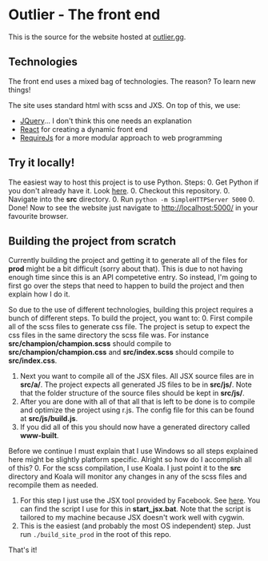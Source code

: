 # Outlier - The front end
This is the source for the website hosted at [outlier.gg](http://outlier.gg).

## Technologies
The front end uses a mixed bag of technologies. The reason? To learn new things!

The site uses standard html with scss and JXS. On top of this, we use:
  - [JQuery](https://jquery.com/)... I don't think this one needs an explanation
  - [React](https://facebook.github.io/react/index.html) for creating a dynamic front end
  - [RequireJs](http://requirejs.org/) for a more modular approach to web programming

## Try it locally!
The easiest way to host this project is to use Python. Steps:
 0. Get Python if you don't already have it. Look [here](https://www.python.org/).
 0. Checkout this repository.
 0. Navigate into the **src** directory.
 0. Run `python -m SimpleHTTPServer 5000`
 0. Done! Now to see the website just navigate to [http://localhost:5000/](http://localhost:5000/) in your favourite browser.

## Building the project from scratch
Currently building the project and getting it to generate all of the files for **prod** might be a bit difficult (sorry about that). This is due to not having enough time since this is an API competetive entry. So instead, I'm going to first go over the steps that need to happen to build the project and then explain how I do it.

So due to the use of different technologies, building this project requires a bunch of different steps. To build the project, you want to:
  0. First compile all of the scss files to generate css file. The project is setup to expect the css files in the same directory the scss file was. For instance **src/champion/champion.scss** should compile to **src/champion/champion.css** and **src/index.scss** should compile to **src/index.css**.
  1. Next you want to compile all of the JSX files. All JSX source files are in **src/a/**. The project expects all generated JS files to be in **src/js/**. Note that the folder structure of the source files should be kept in **src/js/**.
  2. After you are done with all of that all that is left to be done is to compile and optimize the project using r.js. The config file for this can be found at **src/js/build.js**.
  3. If you did all of this you should now have a generated directory called **www-built**.

Before we continue I must explain that I use Windows so all steps explained here might be slightly platform specific. Alright so how do I accomplish all of this?
  0. For the scss compilation, I use Koala. I just point it to the **src** directory and Koala will monitor any changes in any of the scss files and recompile them as needed.
  1. For this step I just use the JSX tool provided by Facebook. See [here](https://facebook.github.io/react/docs/getting-started.html#offline-transform). You can find the script I use for this in **start_jsx.bat**. Note that the script is tailored to my machine because JSX doesn't work well with cygwin.
  2. This is the easiest (and probably the most OS independent) step. Just run `./build_site_prod` in the root of this repo.

That's it!
